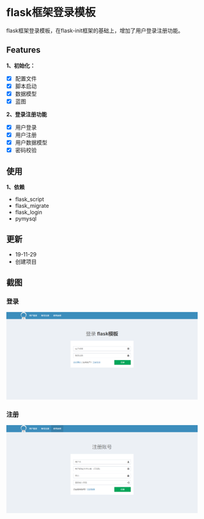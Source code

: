 # flask框架登录模板
flask框架登录模板，在flask-init框架的基础上，增加了用户登录注册功能。

## Features
**1、初始化：**
 - [x] 配置文件
 - [x] 脚本启动
 - [x] 数据模型
 - [x] 蓝图

**2、登录注册功能**
 - [x] 用户登录
 - [x] 用户注册
 - [x] 用户数据模型
 - [x] 密码校验

## 使用
**1、依赖**
 - flask_script
 - flask_migrate
 - flask_login
 - pymysql

## 更新
 - 19-11-29
  - 创建项目

## 截图
### 登录
![登录](https://github.com/ZhuangleiScut/flask-login/blob/master/app/static/image/%E7%99%BB%E5%BD%95.png)

### 注册
![注册](https://github.com/ZhuangleiScut/flask-login/blob/master/app/static/image/%E6%B3%A8%E5%86%8C.png)
